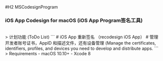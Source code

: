 #H2 MSCodesignProgram


### iOS App Codesign for macOS (iOS App Program签名工具) ###

<br/>
> 计划功能 (ToDo List) 
```
 # iOS App 重新签名 （recodesign iOS App）
 # 管理开发者账号证书，AppID 和描述文件，还有设备管理 (Manage the certificates, identifiers, profiles, and devices you need to develop and distribute apps.
```

<br/>
> Requirements
- macOS 10.10+
- Xcode 8
